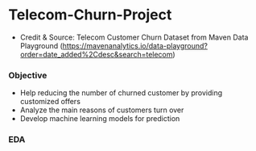 # Telecom-Churn-Project
- Credit & Source: Telecom Customer Churn Dataset from Maven Data Playground (https://mavenanalytics.io/data-playground?order=date_added%2Cdesc&search=telecom)
### Objective
- Help reducing the number of churned customer by providing customized offers
- Analyze the main reasons of customers turn over
- Develop machine learning models for prediction
### EDA
